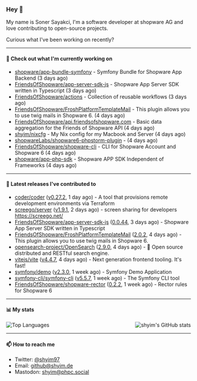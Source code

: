 ### Hey 👋

My name is Soner Sayakci, I'm a software developer at shopware AG and love contributing to open-source projects.

Curious what I've been working on recently?

---

#### 👷 Check out what I'm currently working on

- [shopware/app-bundle-symfony](https://github.com/shopware/app-bundle-symfony) - Symfony Bundle for Shopware App Backend (3 days ago)
- [FriendsOfShopware/app-server-sdk-js](https://github.com/FriendsOfShopware/app-server-sdk-js) - Shopware App Server SDK written in Typescript (3 days ago)
- [FriendsOfShopware/actions](https://github.com/FriendsOfShopware/actions) - Collection of reusable workflows (3 days ago)
- [FriendsOfShopware/FroshPlatformTemplateMail](https://github.com/FriendsOfShopware/FroshPlatformTemplateMail) - This plugin allows you to use twig mails in Shopware 6. (4 days ago)
- [FriendsOfShopware/api.friendsofshopware.com](https://github.com/FriendsOfShopware/api.friendsofshopware.com) - Basic data aggregation for the Friends of Shopware API (4 days ago)
- [shyim/nixcfg](https://github.com/shyim/nixcfg) - My Nix config for my Macbook and Server (4 days ago)
- [shopwareLabs/shopware6-phpstorm-plugin](https://github.com/shopwareLabs/shopware6-phpstorm-plugin) -  (4 days ago)
- [FriendsOfShopware/shopware-cli](https://github.com/FriendsOfShopware/shopware-cli) - CLI for Shopware Account and Shopware 6 (4 days ago)
- [shopware/app-php-sdk](https://github.com/shopware/app-php-sdk) - Shopware APP SDK Independent of Frameworks (4 days ago)

---

#### 🔭 Latest releases I've contributed to

- [coder/coder](https://github.com/coder/coder) ([v0.27.2](https://github.com/coder/coder/releases/tag/v0.27.2), 1 day ago) - A tool that provisions remote development environments via Terraform
- [screego/server](https://github.com/screego/server) ([v1.9.1](https://github.com/screego/server/releases/tag/v1.9.1), 2 days ago) - screen sharing for developers https://screego.net/
- [FriendsOfShopware/app-server-sdk-js](https://github.com/FriendsOfShopware/app-server-sdk-js) ([0.0.44](https://github.com/FriendsOfShopware/app-server-sdk-js/releases/tag/0.0.44), 3 days ago) - Shopware App Server SDK written in Typescript
- [FriendsOfShopware/FroshPlatformTemplateMail](https://github.com/FriendsOfShopware/FroshPlatformTemplateMail) ([2.0.2](https://github.com/FriendsOfShopware/FroshPlatformTemplateMail/releases/tag/2.0.2), 4 days ago) - This plugin allows you to use twig mails in Shopware 6.
- [opensearch-project/OpenSearch](https://github.com/opensearch-project/OpenSearch) ([2.9.0](https://github.com/opensearch-project/OpenSearch/releases/tag/2.9.0), 4 days ago) - 🔎 Open source distributed and RESTful search engine.
- [vitejs/vite](https://github.com/vitejs/vite) ([v4.4.7](https://github.com/vitejs/vite/releases/tag/v4.4.7), 4 days ago) - Next generation frontend tooling. It&#39;s fast!
- [symfony/demo](https://github.com/symfony/demo) ([v2.3.0](https://github.com/symfony/demo/releases/tag/v2.3.0), 1 week ago) - Symfony Demo Application
- [symfony-cli/symfony-cli](https://github.com/symfony-cli/symfony-cli) ([v5.5.7](https://github.com/symfony-cli/symfony-cli/releases/tag/v5.5.7), 1 week ago) - The Symfony CLI tool
- [FriendsOfShopware/shopware-rector](https://github.com/FriendsOfShopware/shopware-rector) ([0.2.2](https://github.com/FriendsOfShopware/shopware-rector/releases/tag/0.2.2), 1 week ago) - Rector rules for Shopware 6

---

#### 📊 My stats

<img align="right" alt="shyim's GitHub stats" src="https://github-readme-stats.vercel.app/api?username=shyim&count_private=1&show_icons=true&" />

![Top Languages](https://github-readme-stats.vercel.app/api/top-langs/?username=shyim)

---

#### 📫 How to reach me

- Twitter: [@shyim97](https://twitter.com/shyim97)
- Email: [github@shyim.de](mailto://github@shyim.de)
- Mastodon: <a rel="me" href="https://phpc.social/@shyim">shyim@phpc.social</a>
